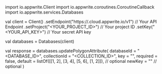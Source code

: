 import io.appwrite.Client
import io.appwrite.coroutines.CoroutineCallback
import io.appwrite.services.Databases

val client = Client()
    .setEndpoint("https://<REGION>.cloud.appwrite.io/v1") // Your API Endpoint
    .setProject("<YOUR_PROJECT_ID>") // Your project ID
    .setKey("<YOUR_API_KEY>") // Your secret API key

val databases = Databases(client)

val response = databases.updatePolygonAttribute(
    databaseId = "<DATABASE_ID>",
    collectionId = "<COLLECTION_ID>",
    key = "",
    required = false,
    default = listOf([[1, 2], [3, 4], [5, 6], [1, 2]]), // optional
    newKey = "" // optional
)
